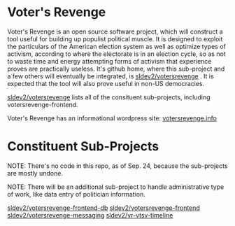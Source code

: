 # Voter's Revenge
Voter's Revenge is an open source software project, which will construct a tool useful for building up populist political muscle. It is designed to exploit the particulars of the American election system as well as optimize types of activism, according to where the electorate is in an election cycle, so as not to waste time and energy attempting forms of activism that experience proves are practically useless. It's github home, where this sub-project and a few others will eventually be integrated, is [sldev2/votersrevenge](https://github.com/sldev2/votersrevenge) . It is expected that the tool will also prove useful in non-US democracies. 

[sldev2/votersrevenge](https://github.com/sldev2/votersrevenge) lists all of the consituent sub-projects, including votersrevenge-frontend. 

Voter's Revenge has an informational wordpress site: [votersrevenge.info](https://www.votersrevenge.info/)

# Constituent Sub-Projects
NOTE: There's no code in this repo, as of Sep. 24, because the sub-projects are mostly undone.

NOTE: There will be an additional sub-project to handle administrative type of work, like data entry of politician information.  

[sldev2/votersrevenge-frontend-db](https://github.com/sldev2/votersrevenge-frontend-db)
[sldev2/votersrevenge-frontend](https://github.com/sldev2/votersrevenge-frontend)
[sldev2/votersrevenge-messaging](https://github.com/sldev2/votersrevenge-messaging)
[sldev2/vr-vtsv-timeline](https://github.com/sldev2/vr-vtsv-timeline)